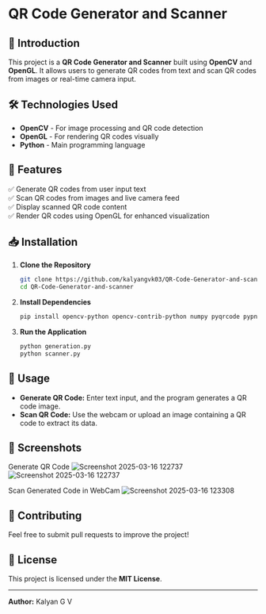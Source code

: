 # QR Code Generator and Scanner

## 📌 Introduction
This project is a **QR Code Generator and Scanner** built using **OpenCV** and **OpenGL**. It allows users to generate QR codes from text and scan QR codes from images or real-time camera input.

## 🛠 Technologies Used
- **OpenCV** - For image processing and QR code detection
- **OpenGL** - For rendering QR codes visually
- **Python** - Main programming language

## 🚀 Features
✅ Generate QR codes from user input text  
✅ Scan QR codes from images and live camera feed  
✅ Display scanned QR code content  
✅ Render QR codes using OpenGL for enhanced visualization  

## 📥 Installation
1. **Clone the Repository**
   ```sh
   git clone https://github.com/kalyangvk03/QR-Code-Generator-and-scanner.git
   cd QR-Code-Generator-and-scanner
   ```
2. **Install Dependencies**
   ```sh
   pip install opencv-python opencv-contrib-python numpy pyqrcode pypng PyOpenGL
   ```
3. **Run the Application**
   ```sh
   python generation.py
   python scanner.py
   ```

## 📸 Usage
- **Generate QR Code:** Enter text input, and the program generates a QR code image.
- **Scan QR Code:** Use the webcam or upload an image containing a QR code to extract its data.

## 📌 Screenshots
Generate QR Code
![Screenshot 2025-03-16 122737](https://github.com/user-attachments/assets/49f91359-857e-49ef-a306-1a9b55eb9521)
![Screenshot 2025-03-16 122737](https://github.com/user-attachments/assets/513ebb2b-2b7c-4cda-8d5c-30dc95fcaad7)

Scan Generated Code in WebCam
![Screenshot 2025-03-16 123308](https://github.com/user-attachments/assets/b3481693-f33c-42a6-b4ea-d84bbce25381)





## 🤝 Contributing
Feel free to submit pull requests to improve the project!

## 📜 License
This project is licensed under the **MIT License**.

---
**Author:** Kalyan G V  


